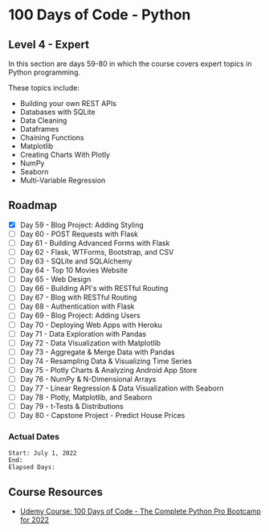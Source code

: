 # 100 Days of Code - Python

## Level 4 - Expert

In this section are days 59-80 in which the course covers expert topics in Python programming.

These topics include:

- Building your own REST APIs
- Databases with SQLite
- Data Cleaning
- Dataframes
- Chaining Functions
- Matplotlib
- Creating Charts With Plotly
- NumPy
- Seaborn
- Multi-Variable Regression

## Roadmap

- [x] Day 59 - Blog Project: Adding Styling
- [ ] Day 60 - POST Requests with Flask
- [ ] Day 61 - Building Advanced Forms with Flask
- [ ] Day 62 - Flask, WTForms, Bootstrap, and CSV
- [ ] Day 63 - SQLite and SQLAlchemy
- [ ] Day 64 - Top 10 Movies Website
- [ ] Day 65 - Web Design
- [ ] Day 66 - Building API's with RESTful Routing
- [ ] Day 67 - Blog with RESTful Routing
- [ ] Day 68 - Authentication with Flask
- [ ] Day 69 - Blog Project: Adding Users
- [ ] Day 70 - Deploying Web Apps with Heroku
- [ ] Day 71 - Data Exploration with Pandas
- [ ] Day 72 - Data Visualization with Matplotlib
- [ ] Day 73 - Aggregate & Merge Data with Pandas
- [ ] Day 74 - Resampling Data & Visualizing Time Series
- [ ] Day 75 - Plotly Charts & Analyzing Android App Store
- [ ] Day 76 - NumPy & N-Dimensional Arrays
- [ ] Day 77 - Linear Regression & Data Visualization with Seaborn
- [ ] Day 78 - Plotly, Matplotlib, and Seaborn
- [ ] Day 79 - t-Tests & Distributions
- [ ] Day 80 - Capstone Project - Predict House Prices

### Actual Dates

    Start: July 1, 2022
    End: 
    Elapsed Days: 

## Course Resources

- [Udemy Course: 100 Days of Code - The Complete Python Pro Bootcamp for 2022](https://www.udemy.com/course/100-days-of-code/learn)
